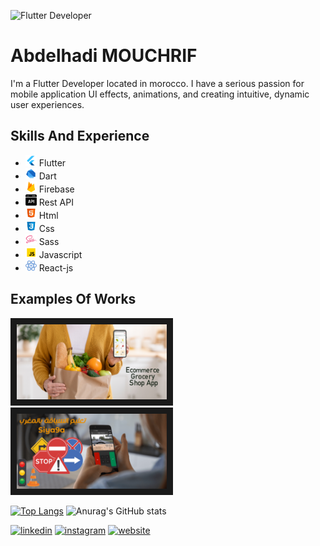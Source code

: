 ![Flutter Developer](https://media-exp1.licdn.com/dms/image/C4D16AQGHsDw12bZNtA/profile-displaybackgroundimage-shrink_200_800/0/1627756153947?e=1657152000&v=beta&t=Ugk86X5THzHyXAT9blPOXnv5pBwXFqOeee5cwPTKIL4)

# Abdelhadi MOUCHRIF

I'm a Flutter Developer located in morocco. I have a serious passion for mobile application UI effects, animations, and creating intuitive, dynamic user experiences.

## Skills And Experience
<ul>
  <li><img src="flutter.png" height="18"/> Flutter</li>
  <li><img src="dart.png" height="18"/> Dart</li>
  <li><img src="firebase.png" height="18"/> Firebase</li>
  <li><img src="api.png" height="18"/> Rest API</li>
  <li><img src="html.png" height="18"/> Html</li>
  <li><img src="css.png" height="18"/> Css</li>
  <li><img src="sass.png" height="18"/> Sass</li>
  <li><img src="javascript.png" height="18"/> Javascript</li>
  <li><img src="react.png" height="18"/> React-js</li>
</ul>

## Examples Of Works

<a href="https://drive.google.com/file/d/1n98uhpCRRxxGVinDoLPZL47WOPMo11hU/view?usp=sharing" 
   target="_blank"><img src="grocery_app.png" alt="Grocery App" width="240" height="120" border="10" /></a>  
<a href="https://drive.google.com/file/d/14l-WotZCA0K0lVBm8FwcleVP25rGO79G/view?usp=sharing" 
   target="_blank"><img src="siya9a.png" alt="Grocery App" width="240" height="120" border="10" /></a>

[![Top Langs](https://github-readme-stats.vercel.app/api/top-langs/?username=mouchrif)](https://github.com/anuraghazra/github-readme-stats)
![Anurag's GitHub stats](https://github-readme-stats.vercel.app/api?username=mouchrif&count_private=true)

[<img src='https://cdn.jsdelivr.net/npm/simple-icons@3.0.1/icons/linkedin.svg' alt='linkedin' height='24'>](https://www.linkedin.com/in/abdelhadimouchrif/)  [<img src='https://cdn.jsdelivr.net/npm/simple-icons@3.0.1/icons/instagram.svg' alt='instagram' height='24'>](https://www.instagram.com/i_love_flutter/)  [<img src='https://cdn.jsdelivr.net/npm/simple-icons@3.0.1/icons/icloud.svg' alt='website' height='24'>](https://amouchrif.netlify.app)  












